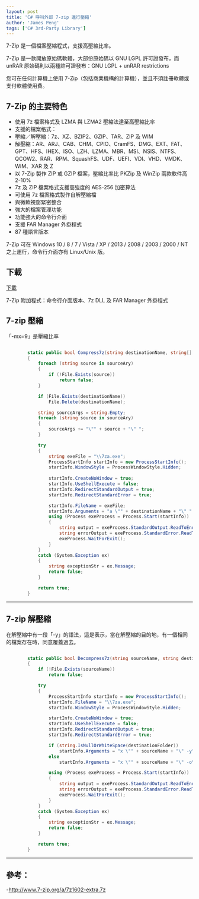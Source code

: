```yaml
---
layout: post
title: 'C# 呼叫外部 7-zip 進行壓縮'
author: 'James Peng'
tags: ['C# 3rd-Party Library']
---
```


7-Zip 是一個檔案壓縮程式，支援高壓縮比率。

7-Zip 是一款開放原始碼軟體，大部份原始碼以 GNU LGPL 許可證發布，而 unRAR 原始碼則以兩種許可證發布：GNU LGPL + unRAR restrictions

您可在任何計算機上使用 7-Zip（包括商業機構的計算機），並且不須註冊軟體或支付軟體使用費。

## 7-Zip 的主要特色 ##

- 使用 7z 檔案格式及 LZMA 與 LZMA2 壓縮法達至高壓縮比率
- 支援的檔案格式：
- 壓縮／解壓縮：7z、XZ、BZIP2、GZIP、TAR、ZIP 及 WIM
- 解壓縮：AR、ARJ、CAB、CHM、CPIO、CramFS、DMG、EXT、FAT、GPT、HFS、IHEX、ISO、LZH、LZMA、MBR、MSI、NSIS、NTFS、QCOW2、RAR、RPM、SquashFS、UDF、UEFI、VDI、VHD、VMDK、WIM、XAR 及 Z
- 以 7-Zip 製作 ZIP 或 GZIP 檔案，壓縮比率比 PKZip 及 WinZip 兩款軟件高 2-10%
- 7z 及 ZIP 檔案格式支援高強度的 AES-256 加密算法
- 可使用 7z 檔案格式製作自解壓縮檔
- 與微軟視窗緊密整合
- 強大的檔案管理功能
- 功能強大的命令行介面
- 支援 FAR Manager 外掛程式
- 87 種語言版本

7-Zip 可在 Windows 10 / 8 / 7 / Vista / XP / 2013 / 2008 / 2003 / 2000 / NT 之上運行，命令行介面亦有 Linux/Unix 版。

## 下載 ##

[下載](http://www.7-zip.org/a/7z1602-extra.7z)

7-Zip 附加程式：命令行介面版本、7z DLL 及 FAR Manager 外掛程式


## 7-zip 壓縮 ##

「-mx=9」是壓縮比率

~~~csharp

        static public bool Compress7z(string destinationName, string[] sourceAry)
        {
            foreach (string source in sourceAry)
            {
                if (!File.Exists(source))
                    return false;
            }

            if (File.Exists(destinationName))
                File.Delete(destinationName);

            string sourceArgs = string.Empty;
            foreach (string source in sourceAry)
            {
                sourceArgs += "\"" + source + "\" ";
            }

            try
            {
                string exeFile = "\\7za.exe";
                ProcessStartInfo startInfo = new ProcessStartInfo();                
                startInfo.WindowStyle = ProcessWindowStyle.Hidden;
                
                startInfo.CreateNoWindow = true;
                startInfo.UseShellExecute = false;
                startInfo.RedirectStandardOutput = true;
                startInfo.RedirectStandardError = true;

                startInfo.FileName = exeFile;
                startInfo.Arguments = "a \"" + destinationName + "\" " + sourceArgs + "-mx=9";
                using (Process exeProcess = Process.Start(startInfo))
                {
                    string output = exeProcess.StandardOutput.ReadToEnd();
                    string errorOutput = exeProcess.StandardError.ReadToEnd();
                    exeProcess.WaitForExit();
                }
            }
            catch (System.Exception ex)
            {
                string exceptionStr = ex.Message;
                return false;
            }

            return true;
        }
~~~


----------

## 7-zip 解壓縮 ##

在解壓縮中有一段「-y」的語法，這是表示，當在解壓縮的目的地，有一個相同的檔案存在時，同意覆蓋過去。

~~~csharp                          

        static public bool Decompress7z(string sourceName, string destinationFolder = "")
        {
            if (!File.Exists(sourceName))
                return false;

            try
            {
                ProcessStartInfo startInfo = new ProcessStartInfo();
                startInfo.FileName = "\\7za.exe";
                startInfo.WindowStyle = ProcessWindowStyle.Hidden;

                startInfo.CreateNoWindow = true;
                startInfo.UseShellExecute = false;
                startInfo.RedirectStandardOutput = true;
                startInfo.RedirectStandardError = true;

                if (string.IsNullOrWhiteSpace(destinationFolder))
                    startInfo.Arguments = "x \"" + sourceName + "\" -y";
                else
                    startInfo.Arguments = "x \"" + sourceName + "\" -o\"" + destinationFolder + "\" -y";

                using (Process exeProcess = Process.Start(startInfo))
                {
                    string output = exeProcess.StandardOutput.ReadToEnd();
                    string errorOutput = exeProcess.StandardError.ReadToEnd();
                    exeProcess.WaitForExit();
                }
            }
            catch (System.Exception ex)
            {
                string exceptionStr = ex.Message;
                return false;
            }

            return true;
        }
~~~


----------

## 參考： ##

-http://www.7-zip.org/a/7z1602-extra.7z
